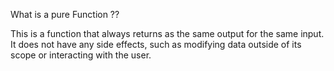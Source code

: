 What is a pure Function ??

This is a function that always returns as  the same output 
for the same input. It does not have any side effects, such as modifying data outside of its scope or interacting with the user. 

